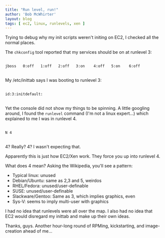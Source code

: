 ```yaml
---
title: "Run level, run!"
author: 'Bob McWhirter'
layout: blog
tags: [ ec2, linux, runlevels, xen ]
---
```

Trying to debug why my init scripts weren't initing on EC2, I checked all the normal places.

The <code>chkconfig</code> tool reported that my services should be on at runlevel 3:
<pre>
  <code>
jboss   0:off   1:off   2:off   3:on    4:off   5:on    6:off
</code>
</pre>
My /etc/inittab says I was booting to runlevel 3:
<pre>
  <code>
id:3:initdefault:
</code>
</pre>
Yet the console did not show my things to be spinning.  A little googling around, I found the <code>runlevel</code> command (I'm not a linux expert...) which explained to me I was in runlevel 4.
<pre>
  <code>
N 4
</code>
</pre>
4?  Really?  4?  I wasn't expecting that.

Apparently this is just how EC2/Xen work.  They force you up into runlevel 4.

What does 4 mean?  Asking the Wikipedia, you'll see a pattern:
<ul>
	<li>Typical linux: unused</li>
	<li>Debian/Ubuntu: same as 2,3 and 5, weirdos</li>
	<li>RHEL/Fedora: unused/user-definable</li>
	<li>SUSE: unused/user-definable</li>
	<li>Slackware/Gentoo: Same as 3, which implies graphics, even</li>
	<li>Sys-V: seems to imply multi-user with graphics</li>
</ul>
I had no idea that runlevels were all over the map.  I also had no idea that EC2 would disregard my inittab and make up their own ideas.

Thanks, guys.  Another hour-long round of RPMing, kickstarting, and image-creation ahead of me...
